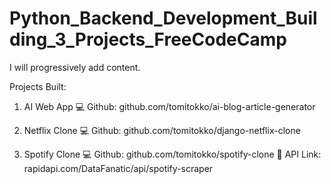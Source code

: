 # Python_Backend_Development_Building_3_Projects_FreeCodeCamp

I will progressively add content.


Projects Built:
1. AI Web App
💻 Github: github.com/tomitokko/ai-blog-article-generator

2. Netflix Clone
💻 Github: github.com/tomitokko/django-netflix-clone

3. Spotify Clone
💻 Github: github.com/tomitokko/spotify-clone
🔗 API Link: rapidapi.com/DataFanatic/api/spotify-scraper
